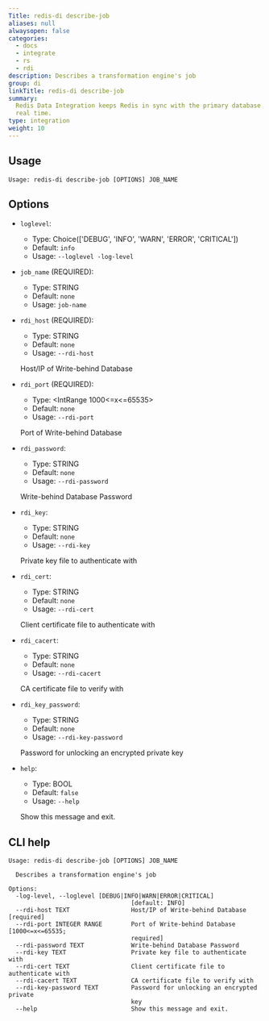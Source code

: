 ```yaml
---
Title: redis-di describe-job
aliases: null
alwaysopen: false
categories:
  - docs
  - integrate
  - rs
  - rdi
description: Describes a transformation engine's job
group: di
linkTitle: redis-di describe-job
summary:
  Redis Data Integration keeps Redis in sync with the primary database in near
  real time.
type: integration
weight: 10
---
```


## Usage

```
Usage: redis-di describe-job [OPTIONS] JOB_NAME
```

## Options

- `loglevel`:

  - Type: Choice(['DEBUG', 'INFO', 'WARN', 'ERROR', 'CRITICAL'])
  - Default: `info`
  - Usage: `--loglevel
-log-level`

- `job_name` (REQUIRED):

  - Type: STRING
  - Default: `none`
  - Usage: `job-name`

- `rdi_host` (REQUIRED):

  - Type: STRING
  - Default: `none`
  - Usage: `--rdi-host`

  Host/IP of Write-behind Database

- `rdi_port` (REQUIRED):

  - Type: <IntRange 1000<=x<=65535>
  - Default: `none`
  - Usage: `--rdi-port`

  Port of Write-behind Database

- `rdi_password`:

  - Type: STRING
  - Default: `none`
  - Usage: `--rdi-password`

  Write-behind Database Password

- `rdi_key`:

  - Type: STRING
  - Default: `none`
  - Usage: `--rdi-key`

  Private key file to authenticate with

- `rdi_cert`:

  - Type: STRING
  - Default: `none`
  - Usage: `--rdi-cert`

  Client certificate file to authenticate with

- `rdi_cacert`:

  - Type: STRING
  - Default: `none`
  - Usage: `--rdi-cacert`

  CA certificate file to verify with

- `rdi_key_password`:

  - Type: STRING
  - Default: `none`
  - Usage: `--rdi-key-password`

  Password for unlocking an encrypted private key

- `help`:

  - Type: BOOL
  - Default: `false`
  - Usage: `--help`

  Show this message and exit.

## CLI help

```
Usage: redis-di describe-job [OPTIONS] JOB_NAME

  Describes a transformation engine's job

Options:
  -log-level, --loglevel [DEBUG|INFO|WARN|ERROR|CRITICAL]
                                  [default: INFO]
  --rdi-host TEXT                 Host/IP of Write-behind Database  [required]
  --rdi-port INTEGER RANGE        Port of Write-behind Database  [1000<=x<=65535;
                                  required]
  --rdi-password TEXT             Write-behind Database Password
  --rdi-key TEXT                  Private key file to authenticate with
  --rdi-cert TEXT                 Client certificate file to authenticate with
  --rdi-cacert TEXT               CA certificate file to verify with
  --rdi-key-password TEXT         Password for unlocking an encrypted private
                                  key
  --help                          Show this message and exit.
```
